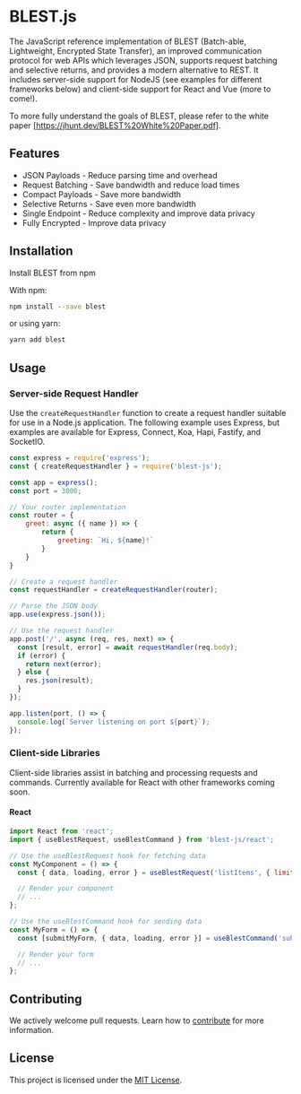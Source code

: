# BLEST.js

The JavaScript reference implementation of BLEST (Batch-able, Lightweight, Encrypted State Transfer), an improved communication protocol for web APIs which leverages JSON, supports request batching and selective returns, and provides a modern alternative to REST. It includes server-side support for NodeJS (see examples for different frameworks below) and client-side support for React and Vue (more to come!).

To more fully understand the goals of BLEST, please refer to the white paper [https://jhunt.dev/BLEST%20White%20Paper.pdf].

## Features

- JSON Payloads - Reduce parsing time and overhead
- Request Batching - Save bandwidth and reduce load times
- Compact Payloads - Save more bandwidth
- Selective Returns - Save even more bandwidth
- Single Endpoint - Reduce complexity and improve data privacy
- Fully Encrypted - Improve data privacy

## Installation

Install BLEST from npm

With npm:
```bash
npm install --save blest
```
or using yarn:
```bash
yarn add blest
```

## Usage

### Server-side Request Handler

Use the `createRequestHandler` function to create a request handler suitable for use in a Node.js application. The following example uses Express, but examples are available for Express, Connect, Koa, Hapi, Fastify, and SocketIO.

```javascript
const express = require('express');
const { createRequestHandler } = require('blest-js');

const app = express();
const port = 3000;

// Your router implementation
const router = {
    greet: async ({ name }) => {
        return {
            greeting: `Hi, ${name}!`
        }
    }
}

// Create a request handler
const requestHandler = createRequestHandler(router);

// Parse the JSON body
app.use(express.json());

// Use the request handler
app.post('/', async (req, res, next) => {
  const [result, error] = await requestHandler(req.body);
  if (error) {
    return next(error);
  } else {
    res.json(result);
  }
});

app.listen(port, () => {
  console.log(`Server listening on port ${port}`);
});
```

### Client-side Libraries

Client-side libraries assist in batching and processing requests and commands. Currently available for React with other frameworks coming soon.

#### React

```javascript
import React from 'react';
import { useBlestRequest, useBlestCommand } from 'blest-js/react';

// Use the useBlestRequest hook for fetching data
const MyComponent = () => {
  const { data, loading, error } = useBlestRequest('listItems', { limit: 24 });

  // Render your component
  // ...
};

// Use the useBlestCommand hook for sending data
const MyForm = () => {
  const [submitMyForm, { data, loading, error }] = useBlestCommand('submitForm');

  // Render your form
  // ...
};
```

## Contributing

We actively welcome pull requests. Learn how to [contribute](CONTRIBUTING.md) for more information.

## License

This project is licensed under the [MIT License](LICENSE).